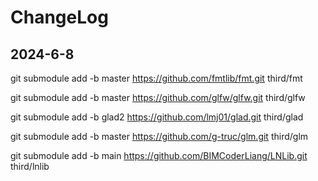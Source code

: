 # ChangeLog

## 2024-6-8

git submodule add -b master https://github.com/fmtlib/fmt.git third/fmt

git submodule add -b master https://github.com/glfw/glfw.git third/glfw

git submodule add -b glad2 https://github.com/lmj01/glad.git third/glad

git submodule add -b master https://github.com/g-truc/glm.git third/glm

git submodule add -b main https://github.com/BIMCoderLiang/LNLib.git third/lnlib